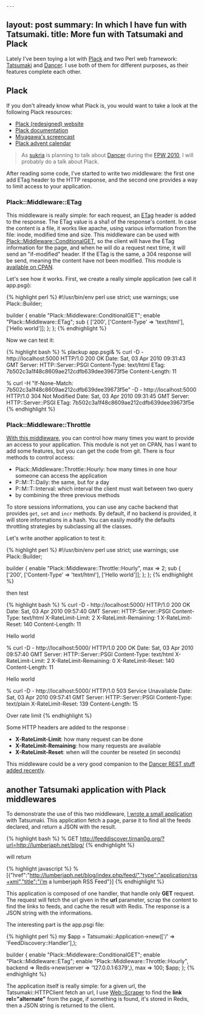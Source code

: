     ---
layout: post
summary: In which I have fun with Tatsumaki.
title: More fun with Tatsumaki and Plack
---

Lately I've been toying a lot with [Plack](http://plackperl.org/) and two Perl web framework: [Tatsumaki](http://search.cpan.org/perldoc?Tatsumaki) and [Dancer](http://search.cpan.org/perldoc?Dancer). I use both of them for different purposes, as their features complete each other.

## Plack

If you don't already know what Plack is, you would want to take a look at the following Plack resources:

* [Plack (redesigned) website](http://plackperl.org)
* [Plack documentation](http://search.cpan.org/perldoc?Plack)
* [Miyagawa's screencast](http://bulknews.typepad.com/blog/2009/11/plack-and-psgi-screencast-and-feedbacks.html)
* [Plack advent calendar](http://advent.plackperl.org/)

> As [sukria](http://www.sukria.net/) is planning to talk about [Dancer](http://perldancer.org) during the [FPW 2010](http://journeesperl.fr/fpw2010/index.html), I will probably do a talk about Plack.

After reading some code, I've started to write two middleware: the first one add ETag header to the HTTP response, and the second one provides a way to limit access to your application.

### Plack::Middleware::ETag

This middleware is really simple: for each request, an [ETag](http://en.wikipedia.org/wiki/HTTP_ETag) header is added to the response. The ETag value is a sha1 of the response's content. In case the content is a file, it works like apache, using various information from the file: inode, modified time and size. This middleware can be used with [Plack::Middleware::ConditionalGET](http://search.cpan.org/perldoc?Plack::Middleware::ConditionalGET), so the client will have the ETag information for the page, and when he will do a request next time, it will send an "if-modified" header. If the ETag is the same, a 304 response will be send, meaning the content have not been modified. This module is [available on CPAN](http://search.cpan.org/perldoc?Plack::Middleware::ETag).

Let's see how it works. First, we create a really simple application (we call it app.psgi):

{% highlight perl %}
#!/usr/bin/env perl
use strict;
use warnings;
use Plack::Builder;

builder {
    enable "Plack::Middleware::ConditionalGET";
    enable "Plack::Middleware::ETag";
    sub {
        ['200', ['Content-Type' => 'text/html'], ['Hello world']];
    };
};
{% endhighlight %}

Now we can test it:

{% highlight bash %}
% plackup app.psgi&
% curl -D - http://localhost:5000
HTTP/1.0 200 OK
Date: Sat, 03 Apr 2010 09:31:43 GMT
Server: HTTP::Server::PSGI
Content-Type: text/html
ETag: 7b502c3a1f48c8609ae212cdfb639dee39673f5e
Content-Length: 11

% curl -H "If-None-Match: 7b502c3a1f48c8609ae212cdfb639dee39673f5e" -D - http://localhost:5000
HTTP/1.0 304 Not Modified
Date: Sat, 03 Apr 2010 09:31:45 GMT
Server: HTTP::Server::PSGI
ETag: 7b502c3a1f48c8609ae212cdfb639dee39673f5e
{% endhighlight %}

### Plack::Middleware::Throttle

[With this middleware](http://git.lumberjaph.net/p5-plack-middleware-throttle.git/), you can control how many times you want to provide an access to your application. This module is not yet on CPAN, has I want to add some features, but you can get the code from git. There is four methods to control access:

* Plack::Middleware::Throttle::Hourly: how many times in one hour someone can access the application
* P::M::T::Daily: the same, but for a day
* P::M::T::Interval: which interval the client must wait between two query
* by combining the three previous methods

To store sessions informations, you can use any cache backend that provides `get`, `set` and `incr` methods. By default, if no backend is provided, it will store informations in a hash. You can easily modify the defaults throttling strategies by subclassing all the classes.

Let's write another application to test it:

{% highlight perl %}
#!/usr/bin/env perl
use strict;
use warnings;
use Plack::Builder;

builder {
    enable "Plack::Middleware::Throttle::Hourly", max => 2;
    sub {
        ['200', ['Content-Type' => 'text/html'], ['Hello world']];
    };
};
{% endhighlight %}

then test

{% highlight bash %}
% curl -D - http://localhost:5000/
HTTP/1.0 200 OK
Date: Sat, 03 Apr 2010 09:57:40 GMT
Server: HTTP::Server::PSGI
Content-Type: text/html
X-RateLimit-Limit: 2
X-RateLimit-Remaining: 1
X-RateLimit-Reset: 140
Content-Length: 11

Hello world

% curl -D - http://localhost:5000/
HTTP/1.0 200 OK
Date: Sat, 03 Apr 2010 09:57:40 GMT
Server: HTTP::Server::PSGI
Content-Type: text/html
X-RateLimit-Limit: 2
X-RateLimit-Remaining: 0
X-RateLimit-Reset: 140
Content-Length: 11

Hello world

% curl -D - http://localhost:5000/
HTTP/1.0 503 Service Unavailable
Date: Sat, 03 Apr 2010 09:57:41 GMT
Server: HTTP::Server::PSGI
Content-Type: text/plain
X-RateLimit-Reset: 139
Content-Length: 15

Over rate limit
{% endhighlight %}

Some HTTP headers are added to the response :

* **X-RateLimit-Limit**: how many request can be done
* **X-RateLimit-Remaining**: how many requests are available
* **X-RateLimit-Reset**: when will the counter be reseted (in seconds)

This middleware could be a very good companion to the [Dancer REST stuff](http://www.sukria.net/fr/archives/2010/03/19/let-the-dancer-rest/) [added recently](/easily-create-rest-interface-with-the-dancer-1.170/).

## another Tatsumaki application with Plack middlewares

To demonstrate the use of this two middleware, [I wrote a small application](http://git.lumberjaph.net/p5-feeddiscovery.git/) with Tatsumaki. This application fetch a page, parse it to find all the feeds declared, and return a JSON with the result.

{% highlight bash %}
% GET http://feeddiscover.tirnan0g.org/?url=http://lumberjaph.net/blog/
{% endhighlight %}

will return

{% highlight javascript %}
% [{"href":"http://lumberjaph.net/blog/index.php/feed/","type":"application/rss+xml","title":"i'm a lumberjaph RSS Feed"}]
{% endhighlight %}

This application is composed of one handler, that handle only **GET** request. The request will fetch the url given in the **url** parameter, scrap the content to find the links to feeds, and cache the result with Redis. The response is a JSON string with the informations.

The interesting part is the app.psgi file:

{% highlight perl %}
my $app = Tatsumaki::Application->new(['/' => 'FeedDiscovery::Handler'],);

builder {
    enable "Plack::Middleware::ConditionalGET";
    enable "Plack::Middleware::ETag";
    enable "Plack::Middleware::Throttle::Hourly",
        backend => Redis->new(server => '127.0.0.1:6379',),
        max     => 100;
    $app;
};
{% endhighlight %}

The application itself is really simple: for a given url, the Tatsumaki::HTTPClient fetch an url, I use [Web::Scraper](http://search.cpan.org/perldoc?Web::Scraper) to find the **link rel="alternate"** from the page, if something is found, it's stored in Redis, then a JSON string is returned to the client.
